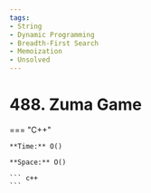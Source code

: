 ```yaml
---
tags:
- String
- Dynamic Programming
- Breadth-First Search
- Memoization
- Unsolved
---
```



# 488. Zuma Game

=== "C++"

    **Time:** O()

    **Space:** O()

    ``` c++
    ```